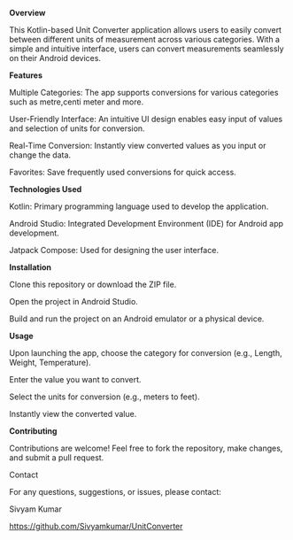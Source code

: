 **Overview**


This Kotlin-based Unit Converter application allows users to easily convert between different units of measurement across various categories. 
With a simple and intuitive interface, users can convert measurements seamlessly on their Android devices.

**Features**


  Multiple Categories: The app supports conversions for various categories such as metre,centi meter and more.
  
  User-Friendly Interface: An intuitive UI design enables easy input of values and selection of units for conversion.
  
  Real-Time Conversion: Instantly view converted values as you input or change the data.
  
  Favorites: Save frequently used conversions for quick access.

**Technologies Used**


  Kotlin: Primary programming language used to develop the application.
  
  Android Studio: Integrated Development Environment (IDE) for Android app development.
  
  Jatpack Compose: Used for designing the user interface.
  
**Installation**


Clone this repository or download the ZIP file.

Open the project in Android Studio.

Build and run the project on an Android emulator or a physical device.


**Usage**


Upon launching the app, choose the category for conversion (e.g., Length, Weight, Temperature).

Enter the value you want to convert.

Select the units for conversion (e.g., meters to feet).

Instantly view the converted value.

**Contributing**


Contributions are welcome! Feel free to fork the repository, make changes, and submit a pull request.

Contact

For any questions, suggestions, or issues, please contact:

Sivyam Kumar

https://github.com/Sivyamkumar/UnitConverter

